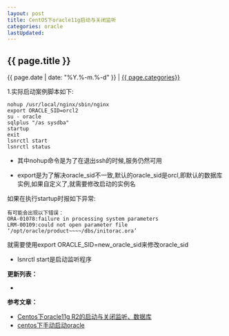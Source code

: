 ```yaml
---
layout: post
title: CentOS下oracle11g启动与关闭监听
categories: oracle
lastUpdated:
---
```


## {{ page.title }}

{{ page.date | date: "%Y.%-m.%-d" }} | <a href="/archive#{{ page.categories }}">{{ page.categories}}</a>

  
1.实际启动案例脚本如下:

```
nohup /usr/local/nginx/sbin/nginx
export ORACLE_SID=orcl2
su - oracle
sqlplus "/as sysdba"
startup
exit
lsnrctl start
lsnrctl status
```

* 其中nohup命令是为了在退出ssh的时候,服务仍然可用

* export是为了解决oracle_sid不一致,默认的oracle_sid是orcl,即默认的数据库实例,如果自定义了,就需要修改启动的实例名

如果在执行startup时报如下异常:

```
有可能会出现以下错误：
ORA-01078:failure in processing system parameters
LRM-00109:could not open parameter file ‘/opt/oracle/product~~~~/dbs/initorac.ora’
```

就需要使用export ORACLE_SID=new_oracle_sid来修改oracle_sid

* lsnrctl start是启动监听程序


**更新列表：**

*



**参考文章：**

* [Centos下oracle11g R2的启动与关闭监听、数据库][1]
* [centos下手动启动oracle][2]

[1]: http://pizibaidu.blog.51cto.com/1361909/1612354
[2]: http://blog.csdn.net/baochanghong/article/details/51525901

